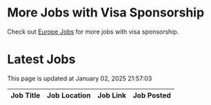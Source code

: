 # More Jobs with Visa Sponsorship

Check out [Europe Jobs](https://github.com/sureshparimi/europejobs#latest-jobs) for more jobs with visa sponsorship.

# Latest Jobs

This page is updated at January 02, 2025 21:57:03

| Job Title | Job Location | Job Link | Job Posted |
| --- | --- | --- | --- |

